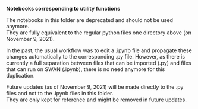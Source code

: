 **Notebooks corresponding to utility functions**

The notebooks in this folder are deprecated and should not be used anymore.  
They are fully equivalent to the regular python files one directory above (on November 9, 2021).  

In the past, the usual workflow was to edit a .ipynb file and propagate these changes automatically to the corresponding .py file. However, as there is currently a full separation between files that can be imported (.py) and files that can run on SWAN (.ipynb), there is no need anymore for this duplication.  

Future updates (as of November 9, 2021) will be made directly to the .py files and not to the .ipynb files in this folder.  
They are only kept for reference and might be removed in future updates.